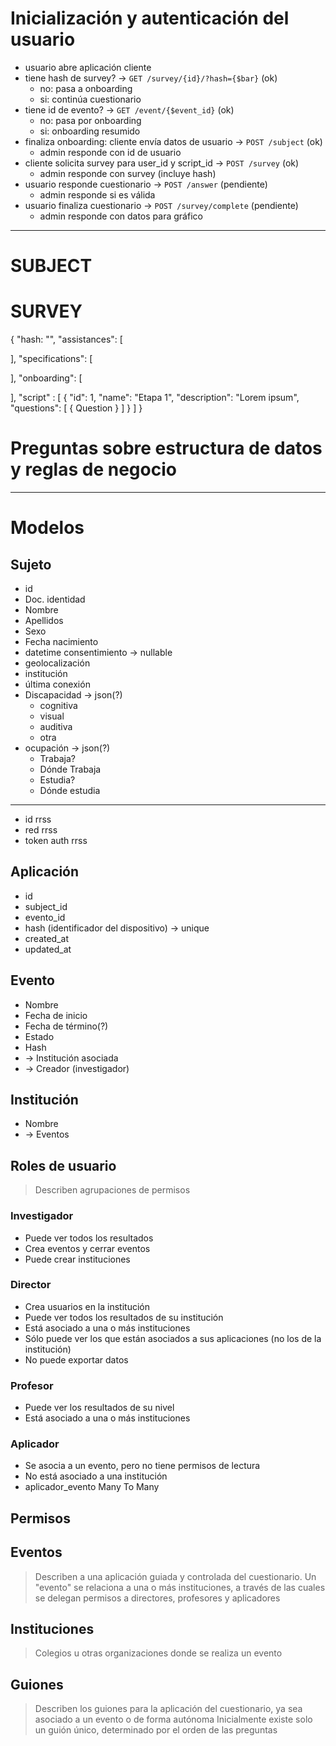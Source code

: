 # Inicialización y autenticación del usuario

* usuario abre aplicación cliente
* tiene hash de survey? → `GET /survey/{id}/?hash={$bar}` (ok)
  - no: pasa a onboarding
  - si: continúa cuestionario
* tiene id de evento? → `GET /event/{$event_id}` (ok)
  - no: pasa por onboarding
  - si: onboarding resumido
* finaliza onboarding: cliente envía datos de usuario → `POST /subject` (ok)
  - admin responde con id de usuario
* cliente solicita survey para user_id y script_id → `POST /survey` (ok)
  - admin responde con survey (incluye hash)
* usuario responde cuestionario → `POST /answer` (pendiente)
  - admin responde si es válida
* usuario finaliza cuestionario → `POST /survey/complete` (pendiente)
  - admin responde con datos para gráfico

---

# SUBJECT

# SURVEY

{
  "hash: "",
  "assistances": [

  ],
  "specifications": [

  ],
  "onboarding": [

  ],
  "script" : [
    {
      "id": 1,
      "name": "Etapa 1",
      "description": "Lorem ipsum",
      "questions": [
        { Question }
      ]
    }
  ]
}


# Preguntas sobre estructura de datos y reglas de negocio

---

# Modelos

## Sujeto

* id
* Doc. identidad
* Nombre
* Apellidos
* Sexo
* Fecha nacimiento
* datetime consentimiento → nullable
* geolocalización
* institución
* última conexión
* Discapacidad → json(?)
  + cognitiva
  + visual
  + auditiva
  + otra
* ocupación → json(?)
  + Trabaja?
  + Dónde Trabaja
  + Estudia?
  + Dónde estudia
---
* id rrss
* red rrss
* token auth rrss

## Aplicación

* id
* subject_id
* evento_id
* hash (identificador del dispositivo) → unique
* created_at
* updated_at

## Evento

* Nombre
* Fecha de inicio
* Fecha de término(?)
* Estado
* Hash
* → Institución asociada
* → Creador (investigador)

## Institución

* Nombre
* → Eventos

## Roles de usuario

> Describen agrupaciones de permisos

### Investigador

* Puede ver todos los resultados
* Crea eventos y cerrar eventos
* Puede crear instituciones

### Director

* Crea usuarios en la institución
* Puede ver todos los resultados de su institución
* Está asociado a una o más instituciones
* Sólo puede ver los que están asociados a sus aplicaciones (no los de la institución)
* No puede exportar datos

### Profesor

* Puede ver los resultados de su nivel
* Está asociado a una o más instituciones

### Aplicador

* Se asocia a un evento, pero no tiene permisos de lectura
* No está asociado a una institución
* aplicador_evento Many To Many

## Permisos

## Eventos

> Describen a una aplicación guiada y controlada del cuestionario.
> Un "evento" se relaciona a una o más instituciones, a través de las cuales se delegan permisos a directores, profesores y aplicadores

## Instituciones

> Colegios u otras organizaciones donde se realiza un evento

## Guiones

> Describen los guiones para la aplicación del cuestionario, ya sea asociado a un evento o de forma autónoma
> Inicialmente existe solo un guión único, determinado por el orden de las preguntas